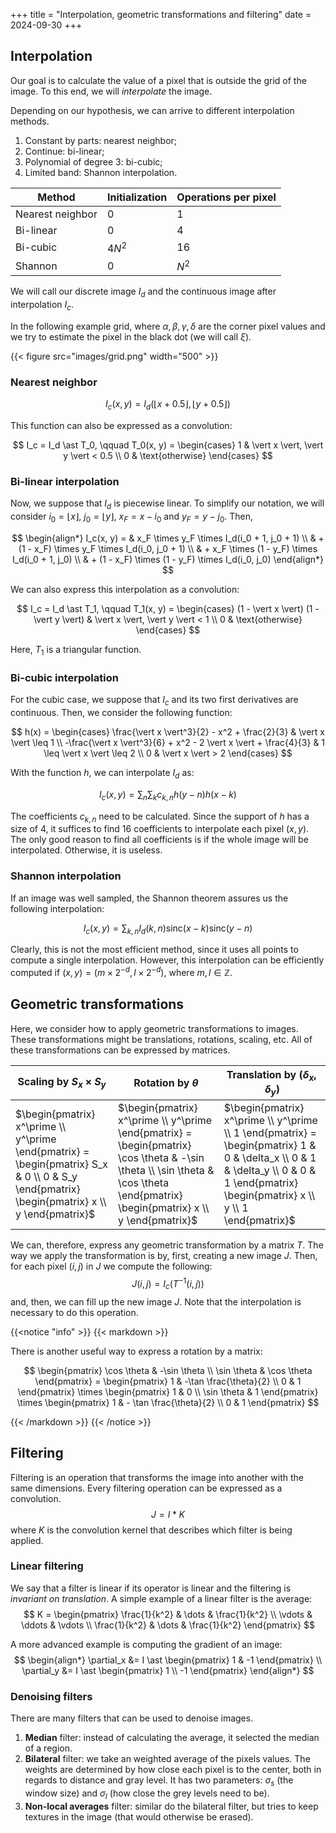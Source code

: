 +++
title = "Interpolation, geometric transformations and filtering"
date = 2024-09-30
+++

## Interpolation

Our goal is to calculate the value of a pixel that is outside the grid of the image.
To this end, we will _interpolate_ the image.

Depending on our hypothesis, we can arrive to different interpolation methods.

1. Constant by parts: nearest neighbor;
2. Continue: bi-linear;
3. Polynomial of degree 3: bi-cubic;
4. Limited band: Shannon interpolation.

| Method           | Initialization | Operations per pixel |
| ---------------- | -------------- | -------------------- |
| Nearest neighbor | $0$            | $1$                  |
| Bi-linear        | $0$            | $4$                  |
| Bi-cubic         | $4 N ^2$       | $16$                 |
| Shannon          | $0$            | $N^2$                |

We will call our discrete image $I_d$ and the continuous image after interpolation $I_c$.

In the following example grid, where $\alpha, \beta, \gamma, \delta$ are the corner pixel values and we try to estimate the pixel in the black dot (we will call $\xi$).

{{< figure src="images/grid.png" width="500" >}}

### Nearest neighbor

$$
I_c(x, y) = I_d(\lfloor x + 0.5 \rfloor, \lfloor y + 0.5 \rfloor)
$$

This function can also be expressed as a convolution:

$$
I_c = I_d \ast T_0, \qquad T_0(x, y) = \begin{cases} 1 & \vert x \vert, \vert y \vert < 0.5 \\ 0 & \text{otherwise} \end{cases}
$$

### Bi-linear interpolation

Now, we suppose that $I_d$ is piecewise linear.
To simplify our notation, we will consider $i_0 = \lfloor x \rfloor$, $j_0 = \lfloor y \rfloor$, $x_F = x - i_0$ and $y_F = y - j_0$.
Then,

$$
\begin{align*}
I_c(x, y) = & x_F \times y_F \times I_d(i_0 + 1, j_0 + 1) \\
& + (1 - x_F) \times y_F \times I_d(i_0, j_0 + 1) \\
& + x_F \times (1 - y_F) \times I_d(i_0 + 1, j_0) \\
& + (1 - x_F) \times (1 - y_F) \times I_d(i_0, j_0)
\end{align*}
$$

We can also express this interpolation as a convolution:

$$
I_c = I_d \ast T_1, \qquad T_1(x, y) = \begin{cases} (1 - \vert x \vert) (1 - \vert y \vert) & \vert x \vert, \vert y \vert < 1 \\ 0 & \text{otherwise} \end{cases}
$$

Here, $T_1$ is a triangular function.

### Bi-cubic interpolation

For the cubic case, we suppose that $I_c$ and its two first derivatives are continuous.
Then, we consider the following function:

$$
h(x) =
\begin{cases}
\frac{\vert x \vert^3}{2} - x^2 + \frac{2}{3} & \vert x \vert \leq 1 \\
-\frac{\vert x \vert^3}{6} + x^2 - 2 \vert x \vert + \frac{4}{3} & 1 \leq \vert x \vert \leq 2 \\
0 & \vert x \vert > 2
\end{cases}
$$

With the function $h$, we can interpolate $I_d$ as:

$$
I_c(x, y) = \sum_n \sum_k c_{k, n} h(y - n) h(x - k)
$$

The coefficients $c_{k, n}$ need to be calculated.
Since the support of $h$ has a size of 4, it suffices to find 16 coefficients to interpolate each pixel $(x, y)$.
The only good reason to find all coefficients is if the whole image will be interpolated.
Otherwise, it is useless.

### Shannon interpolation

If an image was well sampled, the Shannon theorem assures us the following interpolation:

$$
I_c(x, y) = \sum_{k, n} I_d(k, n) \mathrm{sinc}(x - k) \mathrm{sinc}(y - n)
$$

Clearly, this is not the most efficient method, since it uses all points to compute a single interpolation.
However, this interpolation can be efficiently computed if $(x, y) = (m \times 2^{-d}, l \times 2^{-d})$, where $m, l \in \mathbb{Z}$.

## Geometric transformations

Here, we consider how to apply geometric transformations to images.
These transformations might be translations, rotations, scaling, etc.
All of these transformations can be expressed by matrices.

| Scaling by $S_x \times S_y$                        | Rotation by $\theta$                                                                    | Translation by $(\delta_x, \delta_y)$                               |
| -------------------------------------------------- | --------------------------------------------------------------------------------------- | ------------------------------------------------------------------- |
| $\begin{pmatrix} x^\prime \\ y^\prime \end{pmatrix} = \begin{pmatrix} S_x & 0 \\ 0 & S_y \end{pmatrix} \begin{pmatrix} x \\ y \end{pmatrix}$ | $\begin{pmatrix} x^\prime \\ y^\prime \end{pmatrix} = \begin{pmatrix} \cos \theta & -\sin \theta \\ \sin \theta & \cos \theta \end{pmatrix} \begin{pmatrix} x \\ y \end{pmatrix}$ | $\begin{pmatrix} x^\prime \\ y^\prime \\ 1 \end{pmatrix} = \begin{pmatrix} 1 & 0 & \delta_x \\ 0 & 1 & \delta_y \\ 0 & 0 & 1 \end{pmatrix} \begin{pmatrix} x \\ y \\ 1 \end{pmatrix}$ |

We can, therefore, express any geometric transformation by a matrix $T$.
The way we apply the transformation is by, first, creating a new image $J$.
Then, for each pixel $(i, j)$ in $J$ we compute the following:
$$
J(i, j) = I_c(T^{-1}(i, j))
$$
and, then, we can fill up the new image $J$.
Note that the interpolation is necessary to do this operation.

{{<notice "info" >}}
{{< markdown >}}

There is another useful way to express a rotation by a matrix:

$$
\begin{pmatrix} \cos \theta & -\sin \theta \\ \sin \theta & \cos \theta \end{pmatrix} = \begin{pmatrix} 1 & -\tan \frac{\theta}{2} \\ 0 & 1 \end{pmatrix} \times \begin{pmatrix} 1 & 0 \\ \sin \theta & 1 \end{pmatrix} \times \begin{pmatrix} 1 & - \tan \frac{\theta}{2} \\ 0 & 1 \end{pmatrix}
$$

{{< /markdown >}}
{{< /notice >}}

## Filtering

Filtering is an operation that transforms the image into another with the same dimensions.
Every filtering operation can be expressed as a convolution.
$$
J = I \ast K
$$
where $K$ is the convolution kernel that describes which filter is being applied.

### Linear filtering

We say that a filter is linear if its operator is linear and the filtering is _invariant on translation_.
A simple example of a linear filter is the average:
$$
K = \begin{pmatrix} \frac{1}{k^2} & \dots & \frac{1}{k^2} \\ \vdots & \ddots & \vdots \\ \frac{1}{k^2} & \dots & \frac{1}{k^2} \end{pmatrix}
$$

A more advanced example is computing the gradient of an image:
$$
\begin{align*}
\partial_x &= I \ast \begin{pmatrix} 1 & -1 \end{pmatrix} \\
\partial_y &= I \ast \begin{pmatrix} 1 \\ -1 \end{pmatrix}
\end{align*}
$$

### Denoising filters

There are many filters that can be used to denoise images.

1. **Median** filter: instead of calculating the average, it selected the median of a region.
2. **Bilateral** filter: we take an weighted average of the pixels values. The weights are determined by how close each pixel is to the center, both in regards to distance and gray level. It has two parameters: $\sigma_s$ (the window size) and $\sigma_I$ (how close the grey levels need to be).
3. **Non-local averages** filter: similar do the bilateral filter, but tries to keep textures in the image (that would otherwise be erased).
